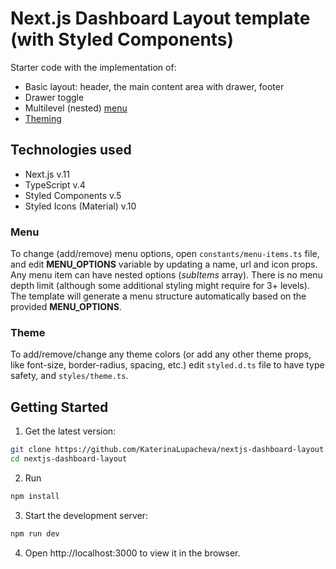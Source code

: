 # Next.js Dashboard Layout template (with Styled Components)

Starter code with the implementation of:

- Basic layout: header, the main content area with drawer, footer
- Drawer toggle
- Multilevel (nested) [menu](#menu)
- [Theming](#theme)

## Technologies used

- Next.js v.11
- TypeScript v.4
- Styled Components v.5
- Styled Icons (Material) v.10

### Menu

To change (add/remove) menu options, open `constants/menu-items.ts` file, and edit **MENU_OPTIONS** variable by updating a name, url and icon props. Any menu item can have nested options (_subItems_ array). There is no menu depth limit (although some additional styling might require for 3+ levels). The template will generate a menu structure automatically based on the provided **MENU_OPTIONS**.

### Theme

To add/remove/change any theme colors (or add any other theme props, like font-size, border-radius, spacing, etc.) edit `styled.d.ts` file to have type safety, and `styles/theme.ts`.

## Getting Started

1. Get the latest version:

```bash
git clone https://github.com/KaterinaLupacheva/nextjs-dashboard-layout.git
cd nextjs-dashboard-layout
```

2. Run

```bash
npm install
```

3. Start the development server:

```bash
npm run dev
```

4. Open http://localhost:3000 to view it in the browser.
